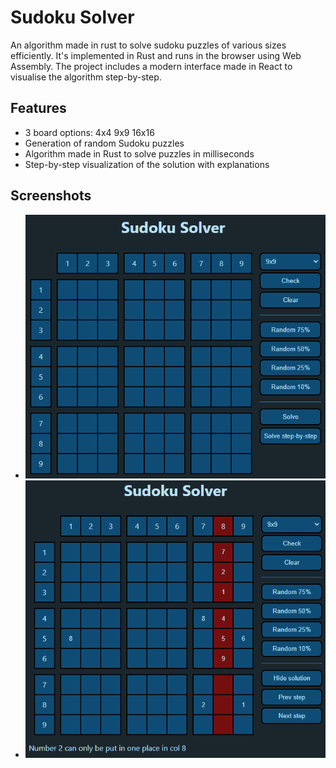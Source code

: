 # Sudoku Solver

An algorithm made in rust to solve sudoku puzzles of various sizes efficiently. It's implemented in Rust and runs in the
browser using Web Assembly. The project includes a modern interface made in React to visualise the algorithm
step-by-step.

## Features
* 3 board options: 4x4 9x9 16x16
* Generation of random Sudoku puzzles
* Algorithm made in Rust to solve puzzles in milliseconds
* Step-by-step visualization of the solution with explanations

## Screenshots
* ![Empty board](https://github.com/cau777/sudoku_solver/blob/master/screenshots/empty_board.png)
* ![Solution step](https://github.com/cau777/sudoku_solver/blob/master/screenshots/solution_step.png)